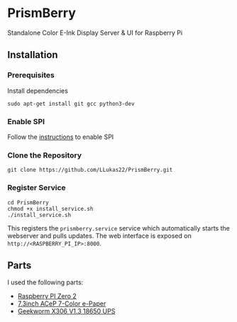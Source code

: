 # PrismBerry
Standalone Color E-Ink Display Server &amp; UI for Raspberry Pi

## Installation 

### Prerequisites
Install dependencies
```
sudo apt-get install git gcc python3-dev
```

### Enable SPI
Follow the [instructions](https://www.raspberrypi-spy.co.uk/2014/08/enabling-the-spi-interface-on-the-raspberry-pi/) to enable SPI

### Clone the Repository
``` 
git clone https://github.com/LLukas22/PrismBerry.git
```
### Register Service
```
cd PrismBerry
chmod +x install_service.sh
./install_service.sh
```
This registers the `prismberry.service` service which automatically starts the webserver and pulls updates. 
The web interface is exposed on `http://<RASPBERRY_PI_IP>:8000`.

## Parts
I used the following parts:
- [Raspberry PI Zero 2](https://www.raspberrypi.com/products/raspberry-pi-zero-2-w/)
- [7.3inch ACeP 7-Color e-Paper](https://www.waveshare.com/product/7.3inch-e-paper-hat-f.htm)
- [Geekworm X306 V1.3 18650 UPS](https://geekworm.com/products/x306?_pos=7&_sid=ea595b29e&_ss=r)
